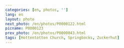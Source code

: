 ```yaml
---
categories: [en, photos, '']
lang: en
layout: photo
next_photo: /en/photos/P0000122.html
picname: P0000123
prev_photo: /en/photos/P0000043.html
tags: [Hottentotten Church, Springbocks, Zuckerhut]
---
```

